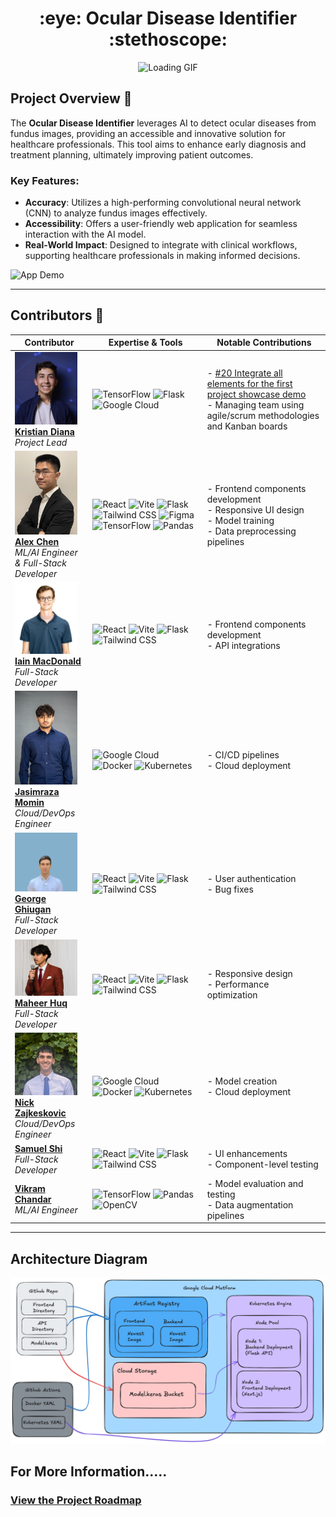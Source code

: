 <h1 align="center">:eye: Ocular Disease Identifier :stethoscope:</h1>

<div align="center">

<p align="center">
  <img src="./Documentation/images/loading.gif" alt="Loading GIF" width="200"/>
</p>

</div>

## Project Overview :page_with_curl:

The **Ocular Disease Identifier** leverages AI to detect ocular diseases from fundus images, providing an accessible and innovative solution for healthcare professionals. This tool aims to enhance early diagnosis and treatment planning, ultimately improving patient outcomes.

### Key Features:
- **Accuracy**: Utilizes a high-performing convolutional neural network (CNN) to analyze fundus images effectively.
- **Accessibility**: Offers a user-friendly web application for seamless interaction with the AI model.
- **Real-World Impact**: Designed to integrate with clinical workflows, supporting healthcare professionals in making informed decisions.

![App Demo](./Documentation/images/mvp_demo.gif)

---

## Contributors :handshake:

| Contributor                                                                                                     | Expertise & Tools                                                                                                                                                                                                                                   | Notable Contributions                                                                                                                                                        |
| --------------------------------------------------------------------------------------------------------------- | --------------------------------------------------------------------------------------------------------------------------------------------------------------------------------------------------------------------------------------------------- | --------------------------------------------------------------------------------------------------------------------------------------------------------------------------- |
| <img src="Documentation/images/Team/Kristian.png" alt="Kristian Diana" width="100"/> <br/> [**Kristian Diana**](https://github.com/kristiandiana) <br/><i>Project Lead</i> | ![TensorFlow](https://img.shields.io/badge/TensorFlow-%23FF6F00.svg?style=for-the-badge&logo=TensorFlow&logoColor=white) ![Flask](https://img.shields.io/badge/flask-%23000.svg?style=for-the-badge&logo=flask&logoColor=white) ![Google Cloud](https://img.shields.io/badge/GoogleCloud-%234285F4.svg?style=for-the-badge&logo=google-cloud&logoColor=white) | - [#20 Integrate all elements for the first project showcase demo](https://github.com/<your-repo>/issues/20) <br> - Managing team using agile/scrum methodologies and Kanban boards |
| <img src="Documentation/images/Team/Alex.jpg" alt="Alex Chen" width="100"/> <br/> [**Alex Chen**](https://github.com/alexchen2) <br/><i>ML/AI Engineer</i> <br /><i>& Full-Stack Developer</i> | ![React](https://img.shields.io/badge/react-%2320232a.svg?style=for-the-badge&logo=react&logoColor=%2361DAFB) ![Vite](https://img.shields.io/badge/vite-%23646CFF.svg?style=for-the-badge&logo=vite&logoColor=white) ![Flask](https://img.shields.io/badge/flask-%23000.svg?style=for-the-badge&logo=flask&logoColor=white) ![Tailwind CSS](https://img.shields.io/badge/tailwindcss-%2338B2AC.svg?style=for-the-badge&logo=tailwind-css&logoColor=white) ![Figma](https://img.shields.io/badge/Figma-7E4DD2?style=for-the-badge&logo=figma&logoColor=white) ![TensorFlow](https://img.shields.io/badge/TensorFlow-%23FF6F00.svg?style=for-the-badge&logo=TensorFlow&logoColor=white) ![Pandas](https://img.shields.io/badge/pandas-%23150458.svg?style=for-the-badge&logo=pandas&logoColor=white) | - Frontend components development <br> - Responsive UI design <br> - Model training <br> - Data preprocessing pipelines                                                                                                                       |
| <img src="Documentation/images/Team/Iain.png" alt="Iain MacDonald" width="100"/> <br/> [**Iain MacDonald**](https://github.com/IainMac32) <br/><i>Full-Stack Developer</i> | ![React](https://img.shields.io/badge/react-%2320232a.svg?style=for-the-badge&logo=react&logoColor=%2361DAFB) ![Vite](https://img.shields.io/badge/vite-%23646CFF.svg?style=for-the-badge&logo=vite&logoColor=white) ![Flask](https://img.shields.io/badge/flask-%23000.svg?style=for-the-badge&logo=flask&logoColor=white) ![Tailwind CSS](https://img.shields.io/badge/tailwindcss-%2338B2AC.svg?style=for-the-badge&logo=tailwind-css&logoColor=white) | - Frontend components development <br> - API integrations                                                                                                                   |
| <img src="Documentation/images/Team/JasimrazaMomin.jpg" alt="Jasimraza Momin" width="100"/> <br/> [**Jasimraza Momin**](https://github.com/JasimrazaMomin) <br/><i>Cloud/DevOps Engineer</i> | ![Google Cloud](https://img.shields.io/badge/GoogleCloud-%234285F4.svg?style=for-the-badge&logo=google-cloud&logoColor=white) ![Docker](https://img.shields.io/badge/docker-%230db7ed.svg?style=for-the-badge&logo=docker&logoColor=white) ![Kubernetes](https://img.shields.io/badge/kubernetes-%23326ce5.svg?style=for-the-badge&logo=kubernetes&logoColor=white) | - CI/CD pipelines <br> - Cloud deployment                                                                                                                                |
| <img src="Documentation/images/Team/George.PNG" alt="George Ghiugan" width="100"/> <br/> [**George Ghiugan**](https://github.com/ghiugan) <br/><i>Full-Stack Developer</i> | ![React](https://img.shields.io/badge/react-%2320232a.svg?style=for-the-badge&logo=react&logoColor=%2361DAFB) ![Vite](https://img.shields.io/badge/vite-%23646CFF.svg?style=for-the-badge&logo=vite&logoColor=white) ![Flask](https://img.shields.io/badge/flask-%23000.svg?style=for-the-badge&logo=flask&logoColor=white) ![Tailwind CSS](https://img.shields.io/badge/tailwindcss-%2338B2AC.svg?style=for-the-badge&logo=tailwind-css&logoColor=white) | - User authentication <br> - Bug fixes                                                                                                                                    |
| <img src="Documentation/images/Team/Maheer.JPG" alt="Maheer Huq" width="100"/> <br/> [**Maheer Huq**](https://github.com/Maheer96) <br/><i>Full-Stack Developer</i> | ![React](https://img.shields.io/badge/react-%2320232a.svg?style=for-the-badge&logo=react&logoColor=%2361DAFB) ![Vite](https://img.shields.io/badge/vite-%23646CFF.svg?style=for-the-badge&logo=vite&logoColor=white) ![Flask](https://img.shields.io/badge/flask-%23000.svg?style=for-the-badge&logo=flask&logoColor=white) ![Tailwind CSS](https://img.shields.io/badge/tailwindcss-%2338B2AC.svg?style=for-the-badge&logo=tailwind-css&logoColor=white) | - Responsive design <br> - Performance optimization                                                                                                                        |
| <img src="Documentation/images/Team/Nick.jpg" alt="Nick Zajkeskovic" width="100"/> <br/> [**Nick Zajkeskovic**](https://github.com/nzajk) <br/><i>Cloud/DevOps Engineer</i> | ![Google Cloud](https://img.shields.io/badge/GoogleCloud-%234285F4.svg?style=for-the-badge&logo=google-cloud&logoColor=white) ![Docker](https://img.shields.io/badge/docker-%230db7ed.svg?style=for-the-badge&logo=docker&logoColor=white) ![Kubernetes](https://img.shields.io/badge/kubernetes-%23326ce5.svg?style=for-the-badge&logo=kubernetes&logoColor=white) | - Model creation <br> - Cloud deployment                                                                                                                                         |
| [**Samuel Shi**](https://github.com/sokosam) <br/><i>Full-Stack Developer</i> | ![React](https://img.shields.io/badge/react-%2320232a.svg?style=for-the-badge&logo=react&logoColor=%2361DAFB) ![Vite](https://img.shields.io/badge/vite-%23646CFF.svg?style=for-the-badge&logo=vite&logoColor=white) ![Flask](https://img.shields.io/badge/flask-%23000.svg?style=for-the-badge&logo=flask&logoColor=white) ![Tailwind CSS](https://img.shields.io/badge/tailwindcss-%2338B2AC.svg?style=for-the-badge&logo=tailwind-css&logoColor=white) | - UI enhancements <br> - Component-level testing                                                                                                                       |
| [**Vikram Chandar**](https://github.com/vikramC04) <br/><i>ML/AI Engineer</i> | ![TensorFlow](https://img.shields.io/badge/TensorFlow-%23FF6F00.svg?style=for-the-badge&logo=TensorFlow&logoColor=white) ![Pandas](https://img.shields.io/badge/pandas-%23150458.svg?style=for-the-badge&logo=pandas&logoColor=white) ![OpenCV](https://img.shields.io/badge/opencv-%23white.svg?style=for-the-badge&logo=opencv&logoColor=white) | - Model evaluation and testing <br> - Data augmentation pipelines                                                                                                           |

---

## Architecture Diagram
![Architecture Diagram](./Documentation/images/odi_architecture_diagram.png)

## For More Information.....
### [View the Project Roadmap](./PROJECT-ROADMAP.md)


</div>

